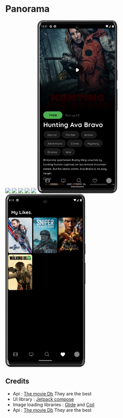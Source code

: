 # Panorama

<p float="left">

  <img src="/image/image8.png" width="250" /> 
  <img src="/image/image2.png" width="250" /> 
  <img src="/image/image3.png" width="250" /> 
  <img src="/image/image4.png" width="250" />
  <img src="/image/image5.png" width="250" />
  <img src="/image/image6.png" width="250" />
  <img src="/image/image9.png" width="250" />

[//]: # (  <img src="/image/image7.png" width="250" />)

</p>

## Credits

* Api : [The movie Db](https://www.themoviedb.org/) They are the best
* UI library : [Jetpack compose](https://developer.android.com/jetpack/compose?gclsrc=aw.ds&gclsrc=ds&gclsrc=aw.ds) 
* Image loading libraries : [Glide](https://bumptech.github.io/glide/int/compose.html) and [Coil](https://coil-kt.github.io/coil/compose/) 
* Api : [The movie Db](https://www.themoviedb.org/) They are the best
